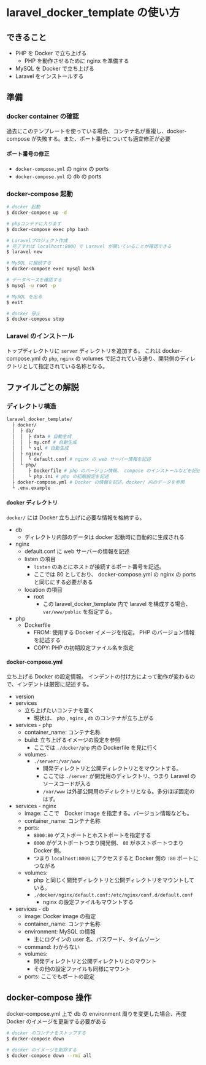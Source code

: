 # laravel_docker_template の使い方

## できること
- PHP を Docker で立ち上げる
  - PHP を動作させるために nginx を準備する
- MySQL を Docker で立ち上げる
- Laravel をインストールする

## 準備

### docker container の確認
過去にこのテンプレートを使っている場合、コンテナ名が重複し、docker-compose が失敗する。また、ポート番号についても適宜修正が必要


#### ポート番号の修正
- `docker-compose.yml` の nginx の ports
- `docker-compose.yml` の db の ports


### docker-compose 起動
```bash
# docker 起動
$ docker-compose up -d

# phpコンテナに入ります
$ docker-compose exec php bash

# Laravelプロジェクト作成
# 完了すれば localhost:8000 で Laravel が開いていることが確認できる
$ laravel new

# MySQL に接続する
$ docker-compose exec mysql bash

# データベースを確認する
$ mysql -u root -p

# MySQL を出る
$ exit

# docker 停止
$ docker-compose stop
```

### Laravel のインストール
トップディレクトリに `server` ディレクトリを追加する。
これは docker-compose.yml の `php`, `nginx` の volumes で記されている通り、開発側のディレクトリとして指定されている名称となる。

## ファイルごとの解説

### ディレクトリ構造
```bash
laravel_docker_template/
  ├ docker/
  │  ├ db/
  │  │  ├ data # 自動生成
  │  │  ├ my.cnf # 自動生成
  │  │  └ sql # 自動生成
  │  ├ nginx/
  │  │  └ default.conf # nginx の web サーバー情報を記述
  │  └ php/
  │     ├ Dockerfile # php のバージョン情報、 compose のインストールなどを記述
  │     └ php.ini # php の初期設定を記述
  ├ docker-compose.yml # Docker の情報を記述。docker/ 内のデータを参照
  └ .env.example
```

#### docker ディレクトリ
`docker/` には Docker 立ち上げに必要な情報を格納する。
- db
  - ディレクトリ内部のデータは docker 起動時に自動的に生成される
- nginx
  - default.conf に web サーバーの情報を記述
  - listen の項目
    - `listen` のあとにホストが接続するポート番号を記述。
    - ここでは 80 としており、 docker-compose.yml の nginx の ports と同じにする必要がある
  - location の項目
    - root
      - この laravel_docker_template 内で laravel を構成する場合、 `var/www/public` を指定する。
- php
  - Dockerfile
    - FROM: 使用する Docker イメージを指定。 PHP のバージョン情報を記述する
    - COPY: PHP の初期設定ファイル名を指定

#### docker-compose.yml
立ち上げる Docker の設定情報。
インデントの付け方によって動作が変わるので、インデントは厳密に記述する。

- version
- services
  - 立ち上げたいコンテナを置く
    - 現状は、 `php` , `nginx` , `db` のコンテナが立ち上がる
- services - php
  - container_name: コンテナ名称
  - build: 立ち上げるイメージの設定を参照
    - ここでは `./docker/php` 内の Dockerfile を見に行く
  - volumes
    - `./server:/var/www`
      - 開発ディレクトリと公開ディレクトリとをマウントする。
      - ここでは `./server` が開発用のディレクトリ、つまり Laravel のソースコードが入る
      - `/var/www` は外部公開用のディレクトリとなる。多分ほぼ固定のはず。
- services - nginx
  - image: ここで　Docker image を指定する。バージョン情報なども。
  - container_name: コンテナ名称
  - ports:
    - `8000:80` ゲストポートとホストポートを指定する
    - `8000` がゲストポートつまり開発側、 `80` がホストポートつまり Docker 側。
    - つまり `localhost:8000` にアクセスすると Docker 側の `:80` ポートにつながる
  - volumes:
    - php と同じく開発ディレクトリと公開ディレクトリをマウントしている。
    - `./docker/nginx/default.conf:/etc/nginx/conf.d/default.conf`
      - nginx の設定ファイルもマウントする
- services - db
  - image: Docker image の指定
  - container_name: コンテナ名称
  - environment: MySQL の情報
    - 主にログインの user 名、パスワード、タイムゾーン
  - command: わからない
  - volumes:
    - 開発ディレクトリと公開ディレクトリとのマウント
    - その他の設定ファイルも同様にマウント
  - ports: ここでもポートの設定

## docker-compose 操作
docker-compose.yml 上で db の environment 周りを変更した場合、再度 Docker のイメージを更新する必要がある
```bash
# docker のコンテナをストップする
$ docker-compose down

# docker のイメージを削除する
$ docker-compose down --rmi all
```
